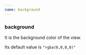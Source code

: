 ```yaml
---
name: background
---
```


### background

It is the background color of the view.

Its default value is `"rgba(0,0,0,0)"`
